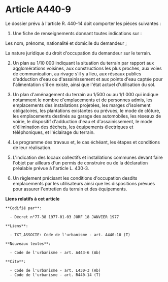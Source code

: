 # Article A440-9

Le dossier prévu à l'article R. 440-14 doit comporter les pièces suivantes :

1. Une fiche de renseignements donnant toutes indications sur :

Les nom, prénoms, nationalité et domicile du demandeur ;

La nature juridique du droit d'occupation du demandeur sur le terrain.

2. Un plan au 1/10 000 indiquant la situation du terrain par rapport aux agglomérations voisines, aux constructions les plus
proches, aux voies de communication, au rivage s'il y a lieu, aux réseaux publics d'adduction d'eau ou d'assainissement et
aux points d'eau captée pour l'alimentation s'il en existe, ainsi que l'état actuel d'utilisation du sol.

3. Un plan d'aménagement du terrain au 1/500 ou au 1/1 000 qui indique notamment le nombre d'emplacements et de personnes
admis, les emplacements des installations projetées, les marges d'isolement obligatoires, les plantations existantes ou
prévues, le mode de clôture, les emplacements destinés au garage des automobiles, les réseaux de voirie, le dispositif
d'adduction d'eau et d'assainissement, le mode d'élimination des déchets, les équipements électriques et téléphoniques, et
l'éclairage du terrain.

4. Le programme des travaux et, le cas échéant, les étapes et conditions de leur réalisation.

5. L'indication des locaux collectifs et installations communes devant faire l'objet par ailleurs d'un permis de construire
ou de la déclaration préalable prévue à l'article L. 430-3.

6. Un règlement précisant les conditions d'occupation desdits emplacements par les utilisateurs ainsi que les dispositions
prévues pour assurer l'entretien du terrain et des équipements.

**Liens relatifs à cet article**

	**Codifié par**:

	  - Décret n°77-38 1977-01-03 JORF 18 JANVIER 1977

	**Liens**:

	  - TXT_ASSOCIE: Code de l'urbanisme - art. A440-10 (T)

	**Nouveaux textes**:

	  - Code de l'urbanisme - art. A443-6 (Ab)

	**Cite**:

	  - Code de l'urbanisme - art. L430-3 (Ab)
	  - Code de l'urbanisme - art. R440-14 (T)
